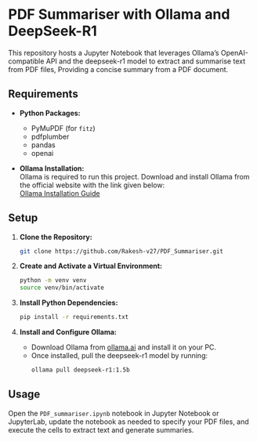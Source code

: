 # PDF Summariser with Ollama and DeepSeek-R1

This repository hosts a Jupyter Notebook that leverages Ollama’s OpenAI-compatible API and the deepseek-r1 model to extract and summarise text from PDF files, Providing a concise summary from a PDF document.

## Requirements

- **Python Packages:**
  - PyMuPDF (for `fitz`)
  - pdfplumber
  - pandas
  - openai

- **Ollama Installation:**  
  Ollama is required to run this project. Download and install Ollama from the official website with the link given below:  
   [Ollama Installation Guide](https://ollama.ai/)

## Setup

1. **Clone the Repository:**
   ```bash
   git clone https://github.com/Rakesh-v27/PDF_Summariser.git
   ```

2. **Create and Activate a Virtual Environment:**
   ```bash
   python -m venv venv
   source venv/bin/activate   
   ```

3. **Install Python Dependencies:**
   ```bash
   pip install -r requirements.txt
   ```

4. **Install and Configure Ollama:**
   - Download Ollama from [ollama.ai](https://ollama.ai/) and install it on your PC.
   - Once installed, pull the deepseek-r1 model by running:
     ```bash
     ollama pull deepseek-r1:1.5b
     ```

## Usage

Open the `PDF_summariser.ipynb` notebook in Jupyter Notebook or JupyterLab, update the notebook as needed to specify your PDF files, and execute the cells to extract text and generate summaries.


